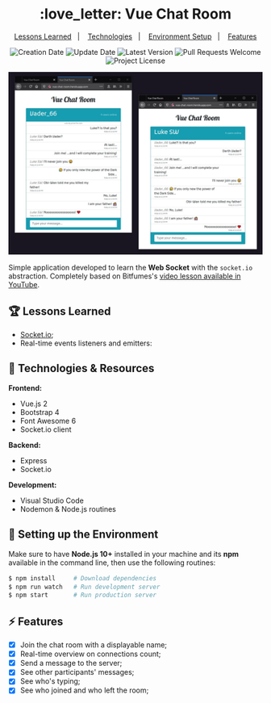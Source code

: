 <h1 align="center">
  :love_letter: Vue Chat Room
</h1>

<p align="center">
  <a href="#trophy-lessons-learned">Lessons Learned</a>&nbsp;&nbsp;&nbsp;|&nbsp;&nbsp;&nbsp;
  <a href="#rocket-technologies--resources">Technologies</a>&nbsp;&nbsp;&nbsp;|&nbsp;&nbsp;&nbsp;
  <a href="#hammer-setting-up-the-environment">Environment Setup</a>&nbsp;&nbsp;&nbsp;|&nbsp;&nbsp;&nbsp;
  <a href="#zap-features">Features</a>
</p>

<p align="center">
  <img src="https://img.shields.io/static/v1?labelColor=000000&color=17a2b8&label=created%20at&message=Sep%202020" alt="Creation Date" />

  <img src="https://img.shields.io/github/last-commit/juliolmuller/vue-chat-room?label=updated%20at&labelColor=000000&color=17a2b8" alt="Update Date" />

  <img src="https://img.shields.io/github/v/tag/juliolmuller/vue-chat-room?label=latest%20version&labelColor=000000&color=17a2b8" alt="Latest Version" />

  <img src="https://img.shields.io/static/v1?labelColor=000000&color=17a2b8&label=PRs&message=welcome" alt="Pull Requests Welcome" />

  <img src="https://img.shields.io/github/license/juliolmuller/vue-chat-room?labelColor=000000&color=17a2b8" alt="Project License" />
</p>

![Application snapshot](./public/img/app-overview.jpg)

Simple application developed to learn the **Web Socket** with the `socket.io` abstraction. Completely based on Bitfumes's [video lesson available in YouTube](https://www.youtube.com/watch?v=wYqzv_oxyl8&t=127s).

## :trophy: Lessons Learned

- [Socket.io](https://socket.io/);
- Real-time events listeners and emitters:

## :rocket: Technologies & Resources

**Frontend:**
- Vue.js 2
- Bootstrap 4
- Font Awesome 6
- Socket.io client

**Backend:**
- Express
- Socket.io

**Development:**
- Visual Studio Code
- Nodemon & Node.js routines

## :hammer: Setting up the Environment

Make sure to have **Node.js 10+** installed in your machine and its **npm** available in the command line, then use the following routines:

```bash
$ npm install     # Download dependencies
$ npm run watch   # Run development server
$ npm start       # Run production server
```

## :zap: Features

- [x] Join the chat room with a displayable name;
- [x] Real-time overview on connections count;
- [x] Send a message to the server;
- [x] See other participants' messages;
- [x] See who's typing;
- [x] See who joined and who left the room;
